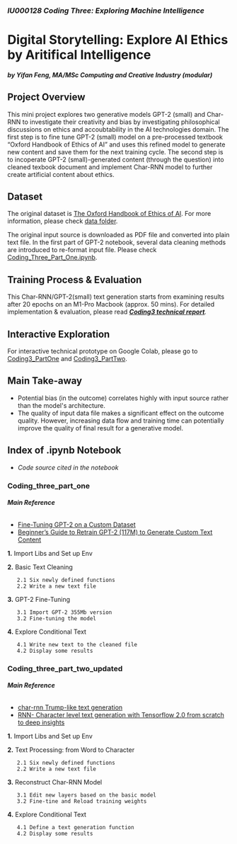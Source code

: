### <em>IU000128 Coding Three: Exploring Machine Intelligence</em>
# Digital Storytelling: Explore AI Ethics by Aritifical Intelligence
##### by Yifan Feng, MA/MSc Computing and Creative Industry (modular)

## Project Overview
This mini project explores two generative models GPT-2 (small) and Char-RNN to investigate their creativity and bias by investigating philosophical discussions on ethics and accoubtability in the AI technologies domain. The first step is to fine tune GPT-2 (small) model on a pre-processed textbook “Oxford Handbook of Ethics of AI” and uses this refined model to generate new content and save them for the next training cycle. The second step is to incoperate GPT-2 (small)-generated content (through the question) into cleaned texbook document and implement Char-RNN model to further create artificial content about ethics. 

## Dataset
The original dataset is [The Oxford Handbook of Ethics of AI](https://www.oxfordhandbooks.com/view/10.1093/oxfordhb/9780190067397.001.0001/oxfordhb-9780190067397). For more information, please check [data folder](https://git.arts.ac.uk/21036265/ExploringMachineIntelligence/tree/main/data). 

The original input source is downloaded as PDF file and converted into plain text file. In the first part of GPT-2 notebook, several data cleaning methods are introduced to re-format input file. Please check [Coding_Three_Part_One.ipynb](https://git.arts.ac.uk/21036265/ExploringMachineIntelligence/blob/main/Coding_three_part_one.ipynb). 

## Training Process & Evaluation 
This Char-RNN/GPT-2(small) text generation starts from examining results after 20 epochs on an M1-Pro Macbook (approx. 50 mins). For detailed implementation & evaluation, please read <em>**[Coding3 technical report](https://git.arts.ac.uk/21036265/ExploringMachineIntelligence/blob/main/Coding3_report_YifanFENG.pdf)**.</em>

## Interactive Exploration 
For interactive technical prototype on Google Colab, please go to [Coding3_PartOne](https://colab.research.google.com/drive/1NPteSsCJ89l697_ztAmcLCU_pGGjzvi5?usp=sharing) and [Coding3_PartTwo](https://colab.research.google.com/drive/1l3z4I9KehQgtLqnOCSWH3m6II_xshuiF?usp=sharing).


## Main Take-away
* Potential bias (in the outcome) correlates highly with input source rather than the model's architecture. 
* The quality of input data file makes a significant effect on the outcome quality. However, increasing data flow and training time can potentially improve the quality of final result for a generative model. 

## Index of .ipynb Notebook
* <em>Code source cited in the notebook</em>

### Coding_three_part_one
##### Main Reference
######
* [Fine-Tuning GPT-2 on a Custom Dataset](https://colab.research.google.com/gist/MattPitlyk/45541145ad48b93da395f0a72ec2e7dc/fine-tuning-gpt-2-on-a-custom-dataset.ipynb) 
* [Beginner’s Guide to Retrain GPT-2 (117M) to Generate Custom Text Content](https://medium.com/ai-innovation/beginners-guide-to-retrain-gpt-2-117m-to-generate-custom-text-content-8bb5363d8b7f)

**1.** Import Libs and Set up Env 

**2.** Basic Text Cleaning

       2.1 Six newly defined functions 
       2.2 Write a new text file 

**3.** GPT-2 Fine-Tuning 

       3.1 Import GPT-2 355Mb version
       3.2 Fine-tuning the model

**4.** Explore Conditional Text

       4.1 Write new text to the cleaned file   
       4.2 Display some results
    

### Coding_three_part_two_updated
##### Main Reference
######
* [char-rnn Trump-like text generation](https://github.com/jctestud/char-rnn) 
* [RNN- Character level text generation with Tensorflow 2.0 from scratch to deep insights](https://geeks-today.medium.com/rnn-character-level-text-generation-with-tensorflow-2-0-from-scratch-to-deep-insights-41bac0e07f86)

**1.** Import Libs and Set up Env 

**2.** Text Processing: from Word to Character 

       2.1 Six newly defined functions 
       2.2 Write a new text file 

**3.** Reconstruct Char-RNN Model 

       3.1 Edit new layers based on the basic model
       3.2 Fine-tine and Reload training weights 

**4.** Explore Conditional Text

       4.1 Define a text generation function 
       4.2 Display some results
